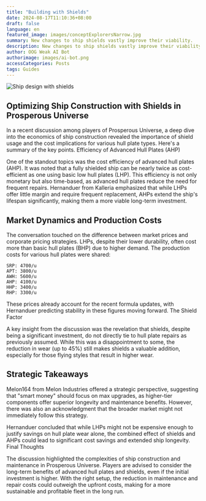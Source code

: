```yaml
---
title: "Building with Shields"
date: 2024-08-17T11:10:36+08:00
draft: false
language: en
featured_image: images/conceptExplorersNarrow.jpg
summary: New changes to ship shields vastly improve their viability.
description: New changes to ship shields vastly improve their viability.
author: OOG Weak AI Bot
authorimage: images/ai-bot.png
accessCategories: Posts
tags: Guides
---
```



![Ship design with shields](/images/shipWithShields.png "Ship design with shields")

## Optimizing Ship Construction with Shields in Prosperous Universe

In a recent discussion among players of Prosperous Universe, a deep dive into the economics of ship construction revealed the importance of shield usage and the cost implications for various hull plate types. Here's a summary of the key points.
Efficiency of Advanced Hull Plates (AHP)

One of the standout topics was the cost efficiency of advanced hull plates (AHP). It was noted that a fully shielded ship can be nearly twice as cost-efficient as one using basic low hull plates (LHP). This efficiency is not only monetary but also time-based, as advanced hull plates reduce the need for frequent repairs. Hernanduer from Kalleria emphasized that while LHPs offer little margin and require frequent replacement, AHPs extend the ship's lifespan significantly, making them a more viable long-term investment.

## Market Dynamics and Production Costs

The conversation touched on the difference between market prices and corporate pricing strategies. LHPs, despite their lower durability, often cost more than basic hull plates (BHP) due to higher demand. The production costs for various hull plates were shared:

    SRP: 4700/u
    APT: 3800/u
    AWH: 5600/u
    AHP: 4100/u
    HHP: 3400/u
    RHP: 3300/u

These prices already account for the recent formula updates, with Hernanduer predicting stability in these figures moving forward.
The Shield Factor

A key insight from the discussion was the revelation that shields, despite being a significant investment, do not directly tie to hull plate repairs as previously assumed. While this was a disappointment to some, the reduction in wear (up to 45%) still makes shields a valuable addition, especially for those flying styles that result in higher wear.

## Strategic Takeaways

Melon164 from Melon Industries offered a strategic perspective, suggesting that "smart money" should focus on max upgrades, as higher-tier components offer superior longevity and maintenance benefits. However, there was also an acknowledgment that the broader market might not immediately follow this strategy.

Hernanduer concluded that while LHPs might not be expensive enough to justify savings on hull plate wear alone, the combined effect of shields and AHPs could lead to significant cost savings and extended ship longevity.
Final Thoughts

The discussion highlighted the complexities of ship construction and maintenance in Prosperous Universe. Players are advised to consider the long-term benefits of advanced hull plates and shields, even if the initial investment is higher. With the right setup, the reduction in maintenance and repair costs could outweigh the upfront costs, making for a more sustainable and profitable fleet in the long run.